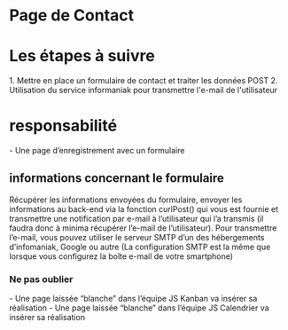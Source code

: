 # Page de Contact

<h1>Les étapes à suivre</h1>
1. Mettre en place un formulaire de contact et traiter les données POST
2. Utilisation du service informaniak pour transmettre l'e-mail de l'utilisateur

<h1>responsabilité</h1>
- Une page d’enregistrement avec un formulaire

<h2>informations concernant le formulaire</h2>
Récupérer les informations envoyées du formulaire, envoyer les informations au back-end
via la fonction curlPost() qui vous est fournie et transmettre une notification par e-mail à
l’utilisateur qui l’a transmis (il faudra donc à minima récupérer l’e-mail de l’utilisateur).
Pour transmettre l’e-mail, vous pouvez utiliser le serveur SMTP d’un des hébergements
d’infomaniak, Google ou autre (La configuration SMTP est la même que lorsque vous
configurez la boîte e-mail de votre smartphone)


<h3>Ne pas oublier</h3>
- Une page laissée “blanche” dans l’équipe JS Kanban va insérer sa réalisation
- Une page laissée “blanche” dans l’équipe JS Calendrier va insérer sa réalisation


<!-- fonction utile:
function curlPost($url, $data = NULL) {
$ch = curl_init($url);
curl_setopt($ch, CURLOPT_USERAGENT, 'Mozilla/5.0 (Windows NT 10.0; Win64; x64)
AppleWebKit/537.36 (KHTML, like Gecko) Chrome/63.0.3239.132 Safari/537.36');
curl_setopt($ch, CURLOPT_RETURNTRANSFER, true);
curl_setopt($ch, CURLOPT_FOLLOWLOCATION, true);
curl_setopt($ch, CURLOPT_TIMEOUT, 5); //timeout in seconds
curl_setopt($ch, CURLOPT_SSL_VERIFYHOST, 0);
curl_setopt($ch, CURLOPT_SSL_VERIFYPEER, 0);
curl_setopt($ch, CURLOPT_ENCODING, 'identity');
if (!empty($data)) {
curl_setopt($ch, CURLOPT_POSTFIELDS, json_encode($data));
}
curl_setopt($ch, CURLOPT_HTTPHEADER, ["Content-Type"=>"application/json"]);
$response = curl_exec($ch);
if (curl_error($ch)) {
trigger_error('Curl Error:' . curl_error($ch));
}
curl_close($ch);
return $response;


}

Exemple d’utilisation:
$response = curlPost("http://www.test.ch", ["myField1"=>"myValue1"]); -->

